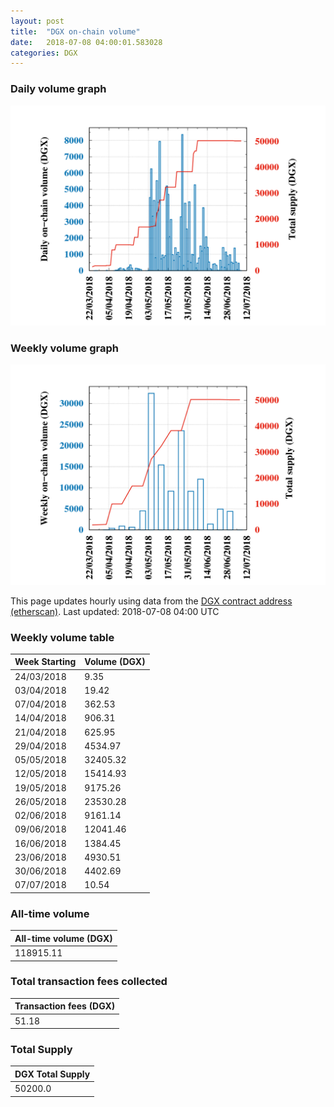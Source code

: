 ```yaml
---
layout: post
title:  "DGX on-chain volume"
date:   2018-07-08 04:00:01.583028
categories: DGX
---
```


### Daily volume graph

![DGX daily volume graph](dgxvolume_scripts/daily.png)

### Weekly volume graph

![DGX weekly volume graph](dgxvolume_scripts/out.png)

This page updates hourly using data from the [DGX contract address (etherscan)](https://etherscan.io/token/0x4f3afec4e5a3f2a6a1a411def7d7dfe50ee057bf). Last updated:
2018-07-08 04:00 UTC

### Weekly volume table

Week Starting | Volume (DGX)
--- | ---
24/03/2018|9.35
03/04/2018|19.42
07/04/2018|362.53
14/04/2018|906.31
21/04/2018|625.95
29/04/2018|4534.97
05/05/2018|32405.32
12/05/2018|15414.93
19/05/2018|9175.26
26/05/2018|23530.28
02/06/2018|9161.14
09/06/2018|12041.46
16/06/2018|1384.45
23/06/2018|4930.51
30/06/2018|4402.69
07/07/2018|10.54


### All-time volume

| All-time volume (DGX) |
| --- |
|118915.11|

### Total transaction fees collected

| Transaction fees (DGX) |
| --- |
|51.18|

### Total Supply

| DGX Total Supply |
| --- |
|50200.0|

